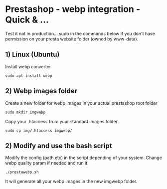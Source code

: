 # Prestashop - webp integration - Quick & ...

Test it not in production... sudo in the commands below if you don't have permission on your presta website folder (owned by www-data).

## 1) Linux (Ubuntu)

Install webp converter 

    sudo apt install webp



## 2) Webp images folder
Create a new folder for webp images in your actual prestashop root folder

   `sudo mkdir imgwebp` 

Copy your .htaccess from your standard images folder

    sudo cp img/.htaccess imgwebp/


## 2) Modify and use the bash script   
Modify the config (path etc) in the script depending of your system. Change webp quality param if needed and run it 

    ./prestawebp.sh
   It will generate all your webp images in the new imgwebp folder.



